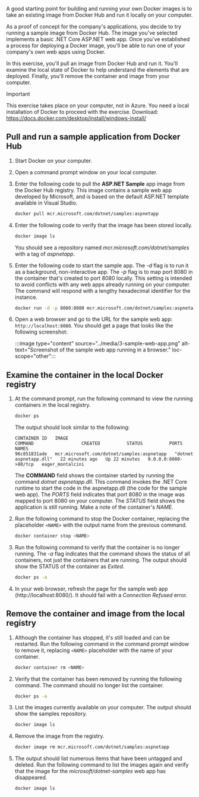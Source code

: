 A good starting point for building and running your own Docker images is to take an existing image from Docker Hub and run it locally on your computer.

As a proof of concept for the company's applications, you decide to try running a sample image from Docker Hub. The image you've selected implements a basic .NET Core ASP.NET web app. Once you've established a process for deploying a Docker image, you'll be able to run one of your company's own web apps using Docker.

In this exercise, you'll pull an image from Docker Hub and run it. You'll examine the local state of Docker to help understand the elements that are deployed. Finally, you'll remove the container and image from your computer.

> [!IMPORTANT]
> This exercise takes place on your computer, not in Azure. You need a local installation of Docker to proceed with the exercise. Download: https://docs.docker.com/desktop/install/windows-install/

## Pull and run a sample application from Docker Hub

1. Start Docker on your computer.

1. Open a command prompt window on your local computer.

1. Enter the following code to pull the **ASP.NET Sample** app image from the Docker Hub registry. This image contains a sample web app developed by Microsoft, and is based on the default ASP.NET template available in Visual Studio.

    ```bash
    docker pull mcr.microsoft.com/dotnet/samples:aspnetapp
    ```

1. Enter the following code to verify that the image has been stored locally.

    ```bash
    docker image ls
    ```

    You should see a repository named *mcr.microsoft.com/dotnet/samples* with a tag of *aspnetapp*.

1. Enter the following code to start the sample app. The *-d* flag is to run it as a background, non-interactive app. The *-p* flag is to map port 8080 in the container that's created to port 8080 locally. This setting is intended to avoid conflicts with any web apps already running on your computer. The command will respond with a lengthy hexadecimal identifier for the instance.

    ```bash
    docker run -d -p 8080:8080 mcr.microsoft.com/dotnet/samples:aspnetapp
    ```

1. Open a web browser and go to the URL for the sample web app: `http://localhost:8080`. You should get a page that looks like the following screenshot:

    :::image type="content" source="../media/3-sample-web-app.png" alt-text="Screenshot of the sample web app running in a browser." loc-scope="other"::: <!--no-loc -->

## Examine the container in the local Docker registry

1. At the command prompt, run the following command to view the running containers in the local registry.

   ```bash
   docker ps
   ```

   The output should look similar to the following:

   ```console
   CONTAINER ID   IMAGE                                             COMMAND                  CREATED          STATUS          PORTS                  NAMES
   96c851831ade   mcr.microsoft.com/dotnet/samples:aspnetapp   "dotnet aspnetapp.dll"   22 minutes ago   Up 22 minutes   0.0.0.0:8080->80/tcp   eager_montalcini
   ```

   The **COMMAND** field shows the container started by running the command *dotnet aspnetapp.dll*. This command invokes the .NET Core runtime to start the code in the aspnetapp.dll (the code for the sample web app). The *PORTS* field indicates that port 8080 in the image was mapped to port 8080 on your computer. The *STATUS* field shows the application is still running. Make a note of the container's *NAME*.

1. Run the following command to stop the Docker container, replacing the placeholder `<NAME>` with the output name from the previous command.

    ```bash
    docker container stop <NAME>
    ```

1. Run the following command to verify that the container is no longer running. The *-a* flag indicates that the command shows the status of all containers, not just the containers that are running. The output should show the STATUS of the container as *Exited*.

    ```bash
    docker ps -a
    ```

1. In your web browser, refresh the page for the sample web app (http://localhost:8080/). It should fail with a *Connection Refused* error.

## Remove the container and image from the local registry

1. Although the container has stopped, it's still loaded and can be restarted. Run the following command in the command prompt window to remove it, replacing `<NAME>` placeholder with the name of your container.

    ```bash
    docker container rm <NAME>
    ```

1. Verify that the container has been removed by running the following command. The command should no longer list the container.

    ```bash
    docker ps -a
    ```

1. List the images currently available on your computer. The output should show the samples repository.

    ```bash
    docker image ls
    ```

1. Remove the image from the registry.

    ```bash
    docker image rm mcr.microsoft.com/dotnet/samples:aspnetapp
    ```

1. The output should list numerous items that have been untagged and deleted. Run the following command to list the images again and verify that the image for the *microsoft/dotnet-samples* web app has disappeared.

    ```bash
    docker image ls
    ```
